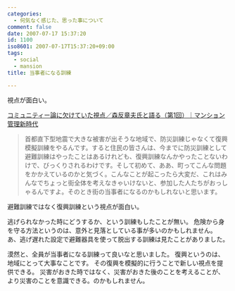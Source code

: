 ```yaml
---
categories:
  - 何気なく感じた、思った事について
comment: false
date: 2007-07-17 15:37:20
id: 1100
iso8601: 2007-07-17T15:37:20+09:00
tags:
  - social
  - mansion
title: 当事者になる訓練

---
```


視点が面白い。

<a title="コミュニティー論に欠けていた視点／森反章夫氏と語る（第1回）｜マンション管理新時代" href="http://kenplatz.nikkeibp.co.jp/article/mansion/20070412/506737/">コミュニティー論に欠けていた視点／森反章夫氏と語る（第1回）｜マンション管理新時代</a>

<blockquote>首都直下型地震で大きな被害が出そうな地域で、防災訓練じゃなくて復興模擬訓練をやるんです。すると住民の皆さんは、今までに防災訓練として避難訓練はやったことはあるけれども、復興訓練なんかやったことないわけで、びっくりされるわけです。そして初めて、ああ、町ってこんな問題をかかえているのかと気づく。こんなことが起こったら大変だ、これはみんなでちょっと街全体を考えなきゃいけないと、参加した人たちがおっしゃるんですよ。そのとき街の当事者になるのかもしれないと思います。</blockquote>

避難訓練ではなく復興訓練という視点が面白い。

逃げられなかった時にどうするか、という訓練もしたことが無い。
危険から身を守る方法というのは、意外と見落としている事が多いのかもしれません。
あ、逃げ遅れた設定で避難器具を使って脱出する訓練は見たことがありました。

漠然と、全員が当事者になる訓練って良いなと思いました。
復興というのは、地域にとって大事なことです。
その復興を模擬的に行うことで新しい視点を提供できる。
災害がおきた時ではなく、災害がおきた後のことを考えることが、より災害のことを意識できる。のかもしれません。

